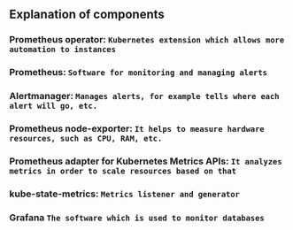 ## Explanation of components
### Prometheus operator: `Kubernetes extension which allows more automation to instances`
### Prometheus: `Software for monitoring and managing alerts`
### Alertmanager: `Manages alerts, for example tells where each alert will go, etc.`
### Prometheus node-exporter: `It helps to measure hardware resources, such as CPU, RAM, etc.`
### Prometheus adapter for Kubernetes Metrics APIs: `It analyzes metrics in order to scale resources based on that`
### kube-state-metrics: `Metrics listener and generator`
### Grafana `The software which is used to monitor databases`
